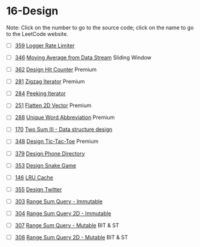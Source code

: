 # 16-Design
Note: Click on the number to go to the source code; click on the name to go to the LeetCode website.

- [ ] [359](359_Logger_Rate_Limiter.cpp) [Logger Rate Limiter](https://leetcode.com/problems/logger-rate-limiter/description/)

- [ ] [346](346_Moving_Average_from_Data_Stream.cpp) [Moving Average from Data Stream](https://leetcode.com/problems/moving-average-from-data-stream/description/) Sliding Window

- [ ] [362](362_Design_Hit_Counter.cpp) [Design Hit Counter](https://leetcode.com/problems/design-hit-counter/description/) Premium

- [ ] [281](281_Zigzag_Iterator.cpp) [Zigzag Iterator](https://leetcode.com/problems/zigzag-iterator/description/) Premium

- [ ] [284](284_Peeking_Iterator.cpp) [Peeking Iterator](https://leetcode.com/problems/peeking-iterator/description/)

- [ ] [251](251_Flatten_2D_Vector.cpp) [Flatten 2D Vector](https://leetcode.com/problems/flatten-2d-vector/description/) Premium

- [ ] [288](288_Unique_Word_Abbreviation.cpp) [Unique Word Abbreviation](https://leetcode.com/problems/unique-word-abbreviation/description/) Premium

- [ ] [170](170_Two_Sum_III-Data_structure_design.cpp) [Two Sum III - Data structure design](https://leetcode.com/problems/two-sum-iii-data-structure-design/description/)

- [ ] [348](348_Design_Tic-Tac-Toe.cpp) [Design Tic-Tac-Toe](https://leetcode.com/problems/design-tic-tac-toe/description/) Premium

- [ ] [379](379_Design_Phone_Directory.cpp) [Design Phone Directory](https://leetcode.com/problems/design-phone-directory/description/)

- [ ] [353](353_Design_Snake_Game.cpp) [Design Snake Game](https://leetcode.com/problems/design-snake-game/description/)

- [ ] [146](146_LRU_Cache.cpp) [LRU Cache](https://leetcode.com/problems/lru-cache/description/)

- [ ] [355](355_Design_Twitter.cpp) [Design Twitter](https://leetcode.com/problems/design-twitter/description/)

- [ ] [303](303_Range_Sum_Query-Immutable.cpp) [Range Sum Query - Immutable](https://leetcode.com/problems/range-sum-query-immutable/description/)

- [ ] [304](304_Range_Sum_Query_2D-Immutable.cpp) [Range Sum Query 2D - Immutable](https://leetcode.com/problems/range-sum-query-2d-immutable/description/)

- [ ] [307](307_Range_Sum_Query-Mutable.cpp) [Range Sum Query - Mutable](https://leetcode.com/problems/range-sum-query-mutable/description/) BIT & ST

- [ ] [308](308_Range_Sum_Query_2D-Muxtable.cpp) [Range Sum Query 2D - Mutable](https://leetcode.com/problems/range-sum-query-2d-mutable/description/) BIT & ST
